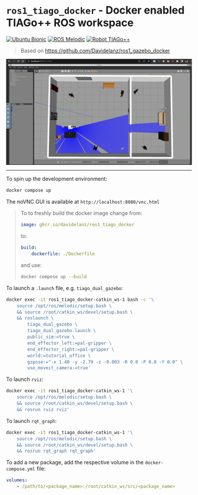 # `ros1_tiago_docker` - Docker enabled TIAGo++ ROS workspace

[![Ubuntu Bionic](https://img.shields.io/badge/Ubuntu-bionic-blue)](https://releases.ubuntu.com/18.04/)
[![ROS Melodic](https://img.shields.io/badge/ROS-melodic-blue)](http://wiki.ros.org/melodic)
[![Robot TIAGo++](https://img.shields.io/badge/Robot-TIAGo++-blue)](https://wiki.ros.org/Robots/TIAGo++)

> Based on https://github.com/Davidelanz/ros1_gazebo_docker

<img width=600 align=center alt="noVNC preview" src=".readme_assets/preview_gazebo.jpg">

---

To spin up the development environment:
```sh
docker compose up
```

The noVNC GUI is available at `http://localhost:8080/vnc.html`


> To to freshly build the docker image change from:
> ```yml
> image: ghcr.io/davidelanz/ros1_tiago_docker
> ```
> to:
> ```yml
> build:
>     dockerfile: ./Dockerfile
> ```
> and use:
> ```sh
> docker compose up --build
> ```



To launch a `.launch` file, e.g. `tiago_dual_gazebo`:
```sh
docker exec -it ros1_tiago_docker-catkin_ws-1 bash -c '\
    source /opt/ros/melodic/setup.bash \
    && source /root/catkin_ws/devel/setup.bash \
    && roslaunch \
        tiago_dual_gazebo \
        tiago_dual_gazebo.launch \
        public_sim:=true \
        end_effector_left:=pal-gripper \
        end_effector_right:=pal-gripper \
        world:=tutorial_office \
        gzpose:="-x 1.40 -y -2.79 -z -0.003 -R 0.0 -P 0.0 -Y 0.0" \
        use_moveit_camera:=true'
```

To launch `rviz`:
```sh
docker exec -it ros1_tiago_docker-catkin_ws-1 '\
    source /opt/ros/melodic/setup.bash \
    && source /root/catkin_ws/devel/setup.bash \
    && rosrun rviz rviz'
```

To launch `rqt_graph`:
```sh
docker exec -it ros1_tiago_docker-catkin_ws-1 '\
    source /opt/ros/melodic/setup.bash \
    && source /root/catkin_ws/devel/setup.bash \
    && rosrun rqt_graph rqt_graph'
```

To add a new package, add the respective volume in the `docker-compose.yml` file:
```yml
volumes:
    - /path/to/<package_name>:/root/catkin_ws/src/<package_name>
```
